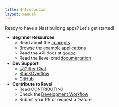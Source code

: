 ```yaml
---
title: Introduction
layout: manual
---
```


Ready to have a blast building apps? Let's get started!

- **Beginner Resources**
    - Read about the [concepts](concepts.html)
    - Browse the [example applications](/examples/)
    - Read the API docs at [godoc](https://godoc.org/github.com/revel/revel)
    - Read the Revel cmd [documentation](/manual/tool)
- **Dev Support**
    - [![Gitter Chat](http://img.shields.io/badge/chat-online-brightgreen.svg)](https://gitter.im/revel/community)
    - [StackOverflow](http://stackoverflow.com/questions/tagged/revel)
    - [GitHub](https://github.com/revel/revel/issues)
- **Contribute to Revel**
    - Read [CONTRIBUTING](https://github.com/revel/revel/blob/master/CONTRIBUTING.md)
    - Check the [Development Workflow](https://github.com/revel/revel/wiki/Revel-Workflow)
    - Submit your PR or request a feature
